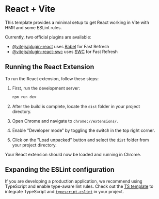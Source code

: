 # React + Vite

This template provides a minimal setup to get React working in Vite with HMR and some ESLint rules.

Currently, two official plugins are available:

- [@vitejs/plugin-react](https://github.com/vitejs/vite-plugin-react/blob/main/packages/plugin-react/README.md) uses [Babel](https://babeljs.io/) for Fast Refresh
- [@vitejs/plugin-react-swc](https://github.com/vitejs/vite-plugin-react-swc) uses [SWC](https://swc.rs/) for Fast Refresh

## Running the React Extension

To run the React extension, follow these steps:

1. First, run the development server:
   ```sh
   npm run dev
   ```

2. After the build is complete, locate the `dist` folder in your project directory.

3. Open Chrome and navigate to `chrome://extensions/`.

4. Enable "Developer mode" by toggling the switch in the top right corner.

5. Click on the "Load unpacked" button and select the `dist` folder from your project directory.

Your React extension should now be loaded and running in Chrome.

## Expanding the ESLint configuration

If you are developing a production application, we recommend using TypeScript and enable type-aware lint rules. Check out the [TS template](https://github.com/vitejs/vite/tree/main/packages/create-vite/template-react-ts) to integrate TypeScript and [`typescript-eslint`](https://typescript-eslint.io) in your project.
